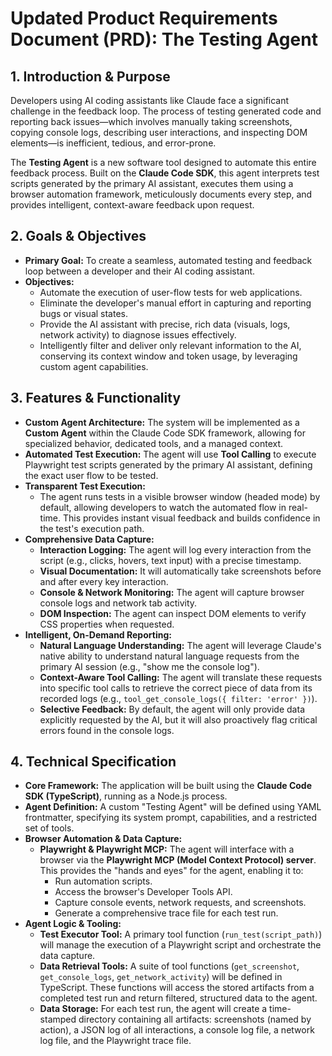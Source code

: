 # Updated Product Requirements Document (PRD): The Testing Agent

## 1. Introduction & Purpose
Developers using AI coding assistants like Claude face a significant challenge in the feedback loop. The process of testing generated code and reporting back issues—which involves manually taking screenshots, copying console logs, describing user interactions, and inspecting DOM elements—is inefficient, tedious, and error-prone.

The **Testing Agent** is a new software tool designed to automate this entire feedback process. Built on the **Claude Code SDK**, this agent interprets test scripts generated by the primary AI assistant, executes them using a browser automation framework, meticulously documents every step, and provides intelligent, context-aware feedback upon request.

## 2. Goals & Objectives
*   **Primary Goal:** To create a seamless, automated testing and feedback loop between a developer and their AI coding assistant.
*   **Objectives:**
    *   Automate the execution of user-flow tests for web applications.
    *   Eliminate the developer's manual effort in capturing and reporting bugs or visual states.
    *   Provide the AI assistant with precise, rich data (visuals, logs, network activity) to diagnose issues effectively.
    *   Intelligently filter and deliver only relevant information to the AI, conserving its context window and token usage, by leveraging custom agent capabilities.

## 3. Features & Functionality
*   **Custom Agent Architecture:** The system will be implemented as a **Custom Agent** within the Claude Code SDK framework, allowing for specialized behavior, dedicated tools, and a managed context.
*   **Automated Test Execution:** The agent will use **Tool Calling** to execute Playwright test scripts generated by the primary AI assistant, defining the exact user flow to be tested.
*   **Transparent Test Execution:**
    *   The agent runs tests in a visible browser window (headed mode) by default, allowing developers to watch the automated flow in real-time. This provides instant visual feedback and builds confidence in the test's execution path.
*   **Comprehensive Data Capture:**
    *   **Interaction Logging:** The agent will log every interaction from the script (e.g., clicks, hovers, text input) with a precise timestamp.
    *   **Visual Documentation:** It will automatically take screenshots before and after every key interaction.
    *   **Console & Network Monitoring:** The agent will capture browser console logs and network tab activity.
    *   **DOM Inspection:** The agent can inspect DOM elements to verify CSS properties when requested.
*   **Intelligent, On-Demand Reporting:**
    *   **Natural Language Understanding:** The agent will leverage Claude's native ability to understand natural language requests from the primary AI session (e.g., "show me the console log").
    *   **Context-Aware Tool Calling:** The agent will translate these requests into specific tool calls to retrieve the correct piece of data from its recorded logs (e.g., `tool_get_console_logs({ filter: 'error' })`).
    *   **Selective Feedback:** By default, the agent will only provide data explicitly requested by the AI, but it will also proactively flag critical errors found in the console logs.

## 4. Technical Specification
*   **Core Framework:** The application will be built using the **Claude Code SDK (TypeScript)**, running as a Node.js process.
*   **Agent Definition:** A custom "Testing Agent" will be defined using YAML frontmatter, specifying its system prompt, capabilities, and a restricted set of tools.
*   **Browser Automation & Data Capture:**
    *   **Playwright & Playwright MCP:** The agent will interface with a browser via the **Playwright MCP (Model Context Protocol) server**. This provides the "hands and eyes" for the agent, enabling it to:
        *   Run automation scripts.
        *   Access the browser's Developer Tools API.
        *   Capture console events, network requests, and screenshots.
        *   Generate a comprehensive trace file for each test run.
*   **Agent Logic & Tooling:**
    *   **Test Executor Tool:** A primary tool function (`run_test(script_path)`) will manage the execution of a Playwright script and orchestrate the data capture.
    *   **Data Retrieval Tools:** A suite of tool functions (`get_screenshot`, `get_console_logs`, `get_network_activity`) will be defined in TypeScript. These functions will access the stored artifacts from a completed test run and return filtered, structured data to the agent.
    *   **Data Storage:** For each test run, the agent will create a time-stamped directory containing all artifacts: screenshots (named by action), a JSON log of all interactions, a console log file, a network log file, and the Playwright trace file.
